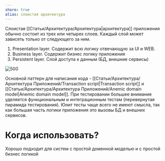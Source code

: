 ```yaml
---
share: true
alias: слоистая архитектура
---
```


Слоистая [[Статьи/Архитектура/Архитектура|архитектура]] приложения обычно состоит из трех или четырех слоев. Каждый слой может зависеть только от следующего за ним.

1. Presentation layer. Содержит всю логику отвечающую за UI и WEB.
2. Business layer. Содержит бизнес логику приложения
3. Persistent layer. Слой доступа к данным (БД, внешние сервисы)

![500](attachments/layered_architecture.png)

Основной паттерн для написания кода - [[Статьи/Архитектура/Архитектура Приложений/Transaction script|Transaction script]] и [[Статьи/Архитектура/Архитектура Приложений/Anemic domain model|Anemic domain model]].
При тестировании большее внимание уделяется функциональным и интеграционным тестам (перевернутая пирамида тестирования). Юнит тесты чаще всего не имеют смысла, так как большая часть логики приложения это вызовы БД и внешних сервисов.

# Когда использовать?

Хорошо подходит для систем с простой доменной моделью и с простой бизнес логикой



